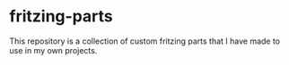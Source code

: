 # fritzing-parts
This repository is a collection of custom fritzing parts that I have made to use in my own projects.
